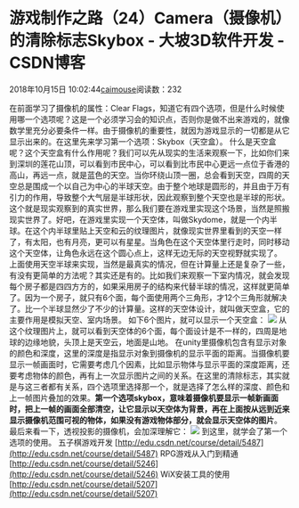 
# 游戏制作之路（24）Camera（摄像机）的清除标志Skybox - 大坡3D软件开发 - CSDN博客

2018年10月15日 10:02:44[caimouse](https://me.csdn.net/caimouse)阅读数：232


在前面学习了摄像机的属性：Clear Flags，知道它有四个选项，但是什么时候使用哪一个选项呢？这是一个必须学习会的知识点，否则你是做不出来游戏的，就像数学里充分必要条件一样。由于摄像机的重要性，就因为游戏显示的一切都是从它显示出来的。在这里先来学习第一个选项：Skybox（天空盒）。
什么是天空盒呢？这个天空盒有什么作用呢？我们可以先从现实的生活来观察一下，比如你们来到深圳的莲花山顶，可以看到市民中心，可以看到比市民中心更远一点位于香港的高山，再远一点，就是蓝色的天空。当你环绕山顶一圈，总会看到天空，四周的天空总是围成一个以自己为中心的半球天空。由于整个地球是圆形的，并且由于万有引力的作用，导致整个大气层是半球形状，因此观察到整个天空也是半球的形状。这个就是现实观察到的真实世界，那么我们要在游戏里实现这个场景，当然是照搬现实世界了。好吧，在游戏里实现一个天空体，叫做Skydome，就是一个内半球。在这个内半球里贴上天空和云的纹理图片，就像现实世界里看到的天空一样了，有太阳，也有月亮，更可以有星星。当角色在这个天空体里行走时，同时移动这个天空体，让角色永远在这个圆心点上，这样无边无际的天空视野就实现了。
上面使用天空半球来实现，当然是最真实的情况，但在计算量上还是复杂了一些，有没有更简单的方法呢？其实还是有的。比如我们来观察一下室内情况，就会发现每个房子都是四四方方的，如果采用房子的结构来代替半球的情况，这样就更简单了。因为一个房子，就只有6个面，每个面使用两个三角形，才12个三角形就解决了。比一个半球显然少了不少的计算量。这样的天空体设计，就叫做天空盒，它的主要作用是模拟天空、室内场景。
如下6个图片，就可以显示一个天空盒：
![](https://img-blog.csdn.net/20181015094054372?watermark/2/text/aHR0cHM6Ly9ibG9nLmNzZG4ubmV0L2NhaW1vdXNl/font/5a6L5L2T/fontsize/400/fill/I0JBQkFCMA==/dissolve/70)
从这个纹理图片上，就可以看到天空体的6个面，每个面设计是不一样的，四周是地球的边缘地貌，头顶上是天空云，地面是山地。
在unity里摄像机包含有显示对象的颜色和深度，这里的深度是指显示对象到摄像机的显示平面的距离。当摄像机要显示一帧画面时，它需要考虑几个因素，比如显示物体与显示平面的深度距离，还要考虑物体的颜色，再有上一次显示图片之间的关系。在这里的清除标志，其实就是与这三者都有关系，四个选项里选择那一个，就是选择了怎么样的深度、颜色和上一帧图片叠加的效果。**第一个选项skybox，意味着摄像机要显示一帧新画面时，把上一帧的画面全部清空，让它显示以天空体为背景，再在上面按从远到近来显示摄像机范围可视的物体，如果没有游戏物体部分，就会显示天空体的图片**。
最后来看一下，透视投影的摄像机，会加深理解它：
![](https://img-blog.csdn.net/20181015100118712?watermark/2/text/aHR0cHM6Ly9ibG9nLmNzZG4ubmV0L2NhaW1vdXNl/font/5a6L5L2T/fontsize/400/fill/I0JBQkFCMA==/dissolve/70)
到这里，就学会了第一个选项的使用。
五子棋游戏开发
[http://edu.csdn.net/course/detail/5487](http://edu.csdn.net/course/detail/5487)
RPG游戏从入门到精通
[http://edu.csdn.net/course/detail/5246](http://edu.csdn.net/course/detail/5246)
WiX安装工具的使用
[http://edu.csdn.net/course/detail/5207](http://edu.csdn.net/course/detail/5207)


